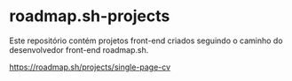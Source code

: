 # roadmap.sh-projects
Este repositório contém projetos front-end criados seguindo o caminho do desenvolvedor front-end roadmap.sh.

https://roadmap.sh/projects/single-page-cv
